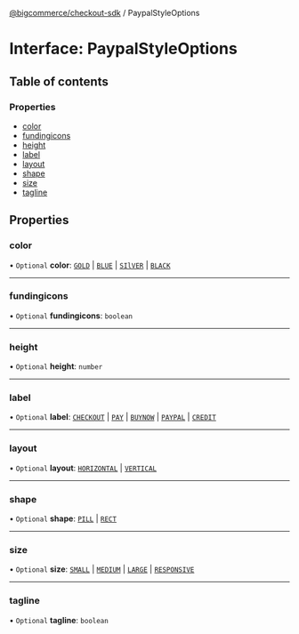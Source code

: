 [@bigcommerce/checkout-sdk](../README.md) / PaypalStyleOptions

# Interface: PaypalStyleOptions

## Table of contents

### Properties

- [color](PaypalStyleOptions.md#color)
- [fundingicons](PaypalStyleOptions.md#fundingicons)
- [height](PaypalStyleOptions.md#height)
- [label](PaypalStyleOptions.md#label)
- [layout](PaypalStyleOptions.md#layout)
- [shape](PaypalStyleOptions.md#shape)
- [size](PaypalStyleOptions.md#size)
- [tagline](PaypalStyleOptions.md#tagline)

## Properties

### color

• `Optional` **color**: [`GOLD`](../enums/PaypalButtonStyleColorOption.md#gold) \| [`BLUE`](../enums/PaypalButtonStyleColorOption.md#blue) \| [`SIlVER`](../enums/PaypalButtonStyleColorOption.md#silver) \| [`BLACK`](../enums/PaypalButtonStyleColorOption.md#black)

___

### fundingicons

• `Optional` **fundingicons**: `boolean`

___

### height

• `Optional` **height**: `number`

___

### label

• `Optional` **label**: [`CHECKOUT`](../enums/PaypalButtonStyleLabelOption.md#checkout) \| [`PAY`](../enums/PaypalButtonStyleLabelOption.md#pay) \| [`BUYNOW`](../enums/PaypalButtonStyleLabelOption.md#buynow) \| [`PAYPAL`](../enums/PaypalButtonStyleLabelOption.md#paypal) \| [`CREDIT`](../enums/PaypalButtonStyleLabelOption.md#credit)

___

### layout

• `Optional` **layout**: [`HORIZONTAL`](../enums/PaypalButtonStyleLayoutOption.md#horizontal) \| [`VERTICAL`](../enums/PaypalButtonStyleLayoutOption.md#vertical)

___

### shape

• `Optional` **shape**: [`PILL`](../enums/PaypalButtonStyleShapeOption.md#pill) \| [`RECT`](../enums/PaypalButtonStyleShapeOption.md#rect)

___

### size

• `Optional` **size**: [`SMALL`](../enums/PaypalButtonStyleSizeOption.md#small) \| [`MEDIUM`](../enums/PaypalButtonStyleSizeOption.md#medium) \| [`LARGE`](../enums/PaypalButtonStyleSizeOption.md#large) \| [`RESPONSIVE`](../enums/PaypalButtonStyleSizeOption.md#responsive)

___

### tagline

• `Optional` **tagline**: `boolean`

